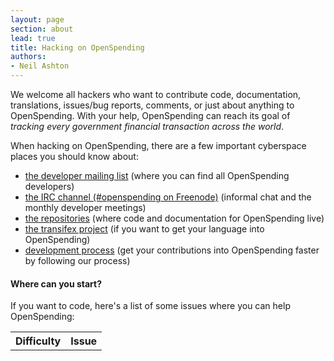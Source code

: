 ```yaml
---
layout: page
section: about
lead: true
title: Hacking on OpenSpending
authors:
- Neil Ashton
---
```

We welcome all hackers who want to contribute code, documentation, translations, issues/bug reports, comments, or just about anything to OpenSpending. With your help, OpenSpending can reach its goal of *tracking every government financial transaction across the world*.

When hacking on OpenSpending, there are a few important cyberspace places you should know about:

* [the developer mailing list](http://lists.okfn.org/mailman/listinfo/openspending-dev) (where you can find all OpenSpending developers)
* [the IRC channel (#openspending on Freenode)](http://webchat.freenode.net/?channels=openspending) (informal chat and the monthly developer meetings)
* [the repositories](http://github.com/openspending/) (where code and documentation for OpenSpending live)
* [the transifex project](https://www.transifex.com/projects/p/openspending/) (if you want to get your language into OpenSpending)
* [development process](/help/development/process) (get your contributions into OpenSpending faster by following our process)

#### Where can you start?

If you want to code, here's a list of some issues where you can help OpenSpending:

<table id="github-issues" class="table">
<tr>
<th>Difficulty</th>
<th>Issue</th>
</tr>
</table>
<script src="http://openspending.org/static/openspendingjs/lib/vendor/jquery.js"></script>
<script type="text/javascript">
  var issues = $("#github-issues");
  var github = "https://api.github.com/repos/openspending/openspending/issues"
  var labels = [{name:"Volunteer: simple", colour:"#bfe5bf"},
                {name:"Volunteer: medium", colour:"#fad8c7"},
                {name:"Volunteer: hard", colour:"#f7c6c7"}];
  for (idx in labels) {
    var label = labels[idx];
    $.ajax({
      url: github,
      data: {labels:label.name},
      success: function(data) {
        $.each(data, function(i) {
          issues.append('
<tr>
<td>'
                        + '<span class="label" style="background:'
                        + label.colour
                        + '; color: #222222; text-shadow: 0 -1px 0 rgba(255, 255, 255, 0.75);">'
                        + label.name
                        + '</td>
<td><a href="'
                        + this.html_url
                        + '">'
                        + this.title
                        + '</a></td>
</tr>
'
                       );
        });
      },
      async: false,
    });
  }
</script>
